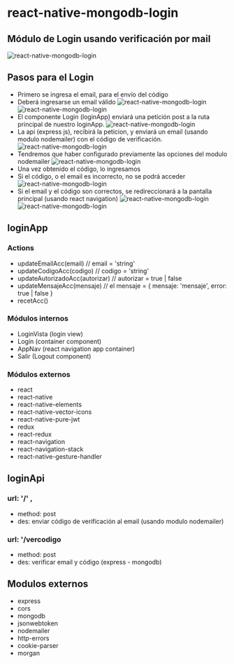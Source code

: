 # react-native-mongodb-login
## Módulo de Login usando verificación por mail
![react-native-mongodb-login](./imagenes/0.png)

## Pasos para el Login
- Primero se ingresa el email, para el envío del código
- Deberá ingresarse un email válido
![react-native-mongodb-login](./imagenes/error1.png)
![react-native-mongodb-login](./imagenes/1.png)
- El componente Login (loginApp) enviará una petición post a la ruta principal de nuestro loginApp.
![react-native-mongodb-login](./imagenes/2.png)
- La api (express js), recibirá la peticion, y enviará un email (usando modulo nodemailer) con el código de verificación.
![react-native-mongodb-login](./imagenes/3.png)
- Tendremos que haber configurado previamente las opciones del modulo nodemailer
![react-native-mongodb-login](./imagenes/6.png)
- Una vez obtenido el código, lo ingresamos
- Si el código, o el email es incorrecto, no se podrá acceder
![react-native-mongodb-login](./imagenes/error2.png)
- Si el email y el código son correctos, se redireccionará a la pantalla principal (usando react navigation)
![react-native-mongodb-login](./imagenes/4.png)
![react-native-mongodb-login](./imagenes/5.png)

## loginApp 
### Actions
- updateEmailAcc(email) // email = 'string'
- updateCodigoAcc(codigo) // codigo = 'string'
- updateAutorizadoAcc(autorizar) // autorizar = true | false
- updateMensajeAcc(mensaje) // el mensaje = { mensaje: 'mensaje', error: true | false }
- recetAcc()

### Módulos internos
- LoginVista (login view)
- Login (container component)
- AppNav (react navigation app container)
- Salir (Logout component)

### Módulos externos
- react
- react-native
- react-native-elements
- react-native-vector-icons
- react-native-pure-jwt
- redux
- react-redux
- react-navigation
- react-navigation-stack
- react-native-gesture-handler

## loginApi

### url: '/' , 
- method: post
- des: enviar código de verificación al email (usando modulo nodemailer)

### url: '/vercodigo
- method: post
- des: verificar email y código (express - mongodb)

## Modulos externos
- express
- cors
- mongodb
- jsonwebtoken
- nodemailer
- http-errors
- cookie-parser
- morgan



